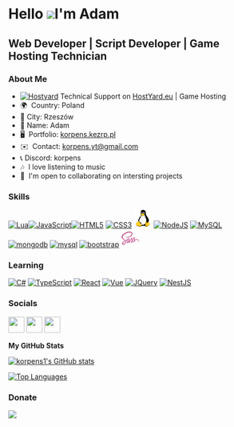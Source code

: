 Hello ![](https://user-images.githubusercontent.com/18350557/176309783-0785949b-9127-417c-8b55-ab5a4333674e.gif)I'm Adam
====================================================================================================================================

Web Developer | Script Developer | Game Hosting Technician
------------------------------------------------------------------

### About Me

* <a href="https://hostyard.eu/" target="_blank" rel="noreferrer"><img src="https://cdn.discordapp.com/attachments/1140680431184904242/1141109027695235153/favicon.png" width="20" height="20" alt="Hostyard" /></a> Technical Support on [HostYard.eu](https://hostyard.eu/) | Game Hosting
* 🌍  Country: Poland
* 🌇  City: Rzeszów
* 🎑  Name: Adam
* 🖥️  Portfolio: [korpens.kezrp.pl](https://korpens.kezrp.pl/portfolio)
* ✉️  Contact: [korpens.yt@gmail.com](mailto:korpens.yt@gmail.com)
* 📞  Discord: korpens
* 🎶  I love listening to music
* 🤝  I'm open to collaborating on intersting projects


### Skills


<p align="left">
<a href="https://www.lua.org/docs.html" target="_blank" rel="noreferrer"><img src="https://upload.wikimedia.org/wikipedia/commons/thumb/c/cf/Lua-Logo.svg/1200px-Lua-Logo.svg.png" width="36" height="36" alt="Lua" /></a><a href="https://developer.mozilla.org/en-US/docs/Web/JavaScript" target="_blank" rel="noreferrer"><img src="https://raw.githubusercontent.com/danielcranney/readme-generator/main/public/icons/skills/javascript-colored.svg" width="36" height="36" alt="JavaScript" /></a><a href="https://developer.mozilla.org/en-US/docs/Glossary/HTML5" target="_blank" rel="noreferrer"><img src="https://raw.githubusercontent.com/danielcranney/readme-generator/main/public/icons/skills/html5-colored.svg" width="36" height="36" alt="HTML5" /></a>
<a href="https://www.w3schools.com/css/" target="_blank" rel="noreferrer"><img src="https://cdn4.iconfinder.com/data/icons/social-media-logos-6/512/121-css3-512.png" alt="CSS3" width="36" height="36"/></a>
  <a href="https://www.linux.org/" target="_blank" rel="noreferrer"><img src="https://raw.githubusercontent.com/devicons/devicon/master/icons/linux/linux-original.svg" alt="linux" width="36" height="36"/></a>
<a href="https://nodejs.org/en/" target="_blank" rel="noreferrer"><img src="https://raw.githubusercontent.com/danielcranney/readme-generator/main/public/icons/skills/nodejs-colored.svg" width="36" height="36" alt="NodeJS" /></a>
<a href="https://www.mysql.com/" target="_blank" rel="noreferrer"><img src="https://raw.githubusercontent.com/danielcranney/readme-generator/main/public/icons/skills/mysql-colored.svg" width="36" height="36" alt="MySQL" /></a>
<a href="https://www.mongodb.com/" target="_blank" rel="noreferrer"><img src="https://www.svgrepo.com/show/331488/mongodb.svg" width="36" height="36" alt="mongodb" /></a>
<a href="https://www.mysql.com/" target="_blank" rel="noreferrer"><img src="https://cdn.discordapp.com/attachments/1091677466881425418/1175469748373430302/pngimg.com_-_mysql_PNG22.png" alt="mysql" width="36" height="36"/></a>
<a href="https://getbootstrap.com" target="_blank" rel="noreferrer"><img src="https://brandlogos.net/wp-content/uploads/2021/09/bootstrap-logo.png" alt="bootstrap" width="36" height="36"/></a>
<a href="https://sass-lang.com" target="_blank" rel="noreferrer"><img src="https://raw.githubusercontent.com/devicons/devicon/master/icons/sass/sass-original.svg" alt="sass" width="36" height="36"/></a>
  
</p>


### Learning
<p align="left">
  <a href="https://docs.microsoft.com/en-us/dotnet/csharp/" target="_blank" rel="noreferrer"><img src="https://raw.githubusercontent.com/danielcranney/readme-generator/main/public/icons/skills/csharp-colored.svg" width="36" height="36" alt="C#" /></a>
  <a href="https://www.typescriptlang.org/" target="_blank" rel="noreferrer"><img src="https://raw.githubusercontent.com/danielcranney/readme-generator/main/public/icons/skills/typescript-colored.svg" width="36" height="36" alt="TypeScript" /></a>
  <a href="https://reactjs.org/" target="_blank" rel="noreferrer"><img src="https://raw.githubusercontent.com/danielcranney/readme-generator/main/public/icons/skills/react-colored.svg" width="36" height="36" alt="React" /></a>
<a href="https://vuejs.org/" target="_blank" rel="noreferrer"><img src="https://raw.githubusercontent.com/danielcranney/readme-generator/main/public/icons/skills/vuejs-colored.svg" width="36" height="36" alt="Vue" /></a>
<a href="https://jquery.com/" target="_blank" rel="noreferrer"><img src="https://raw.githubusercontent.com/danielcranney/readme-generator/main/public/icons/skills/jquery-colored.svg" width="36" height="36"  alt="JQuery" /></a>
  <a href="https://docs.nestjs.com/" target="_blank" rel="noreferrer"><img src="https://raw.githubusercontent.com/danielcranney/readme-generator/main/public/icons/skills/nestjs-colored.svg" width="36" height="36" alt="NestJS" /></a>
</p>



### Socials


<a href="https://www.github.com/korpens1" target="_blank" rel="noreferrer"><img src="https://raw.githubusercontent.com/danielcranney/readme-generator/main/public/icons/socials/github.svg" width="32" height="32" /></a> <a href="https://www.youtube.com/channel/UCLvxS06h9HKl475rvZ5xq5g" target="_blank" rel="noreferrer"><img src="https://static.vecteezy.com/system/resources/thumbnails/017/396/826/small_2x/youtube-studio-icons-free-png.png" width="32" height="32" /></a> <a href="https://www.twitch.tv/korpens1" target="_blank" rel="noreferrer"><img src="https://freelogopng.com/images/all_img/1656152094twitch-icon-png.png" width="32" height="32" /></a>



<b>My GitHub Stats</b>

<a href="http://www.github.com/korpens1"><img src="https://github-readme-stats.vercel.app/api?username=korpens1&show_icons=true&hide=&count_private=true&title_color=ffa000&text_color=ffffff&icon_color=0891b2&bg_color=1c1c1c&hide_border=true&show_icons=true" alt="korpens1's GitHub stats" /></a>


<a href="https://github.com/korpens1" align="left"><img src="https://github-readme-stats.vercel.app/api/top-langs/?username=korpens1&langs_count=10&title_color=ffa000&text_color=ffffff&icon_color=0891b2&bg_color=1c1c1c&hide_border=true&locale=en&custom_title=Top%20%Languages" alt="Top Languages" /></a>



### Donate


<a href="https://www.buymeacoffee.com/korpens"><img src="https://cdn.buymeacoffee.com/buttons/v2/default-yellow.png" width="200" /></a>

<!--
**korpens1/korpens1** is a ✨ _special_ ✨ repository because its `README.md` (this file) appears on your GitHub profile.

Here are some ideas to get you started:

- 🔭 I’m currently working on ...
- 🌱 I’m currently learning ...
- 👯 I’m looking to collaborate on ...
- 🤔 I’m looking for help with ...
- 💬 Ask me about ...
- 📫 How to reach me: ...
- 😄 Pronouns: ...
- ⚡ Fun fact: ...
-->
